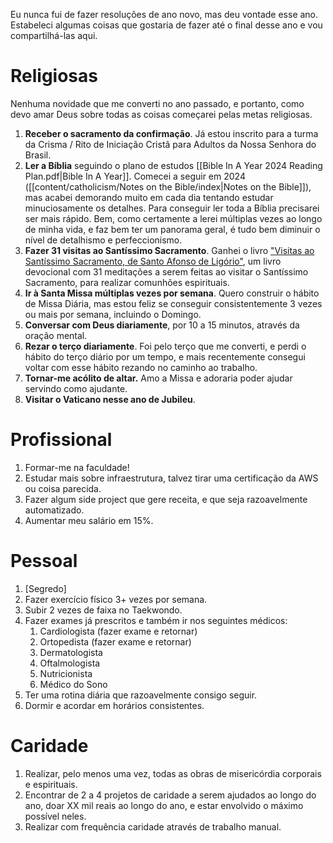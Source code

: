 Eu nunca fui de fazer resoluções de ano novo, mas deu vontade esse ano. Estabeleci algumas coisas que gostaria de fazer até o final desse ano e vou compartilhá-las aqui.

# Religiosas
Nenhuma novidade que me converti no ano passado, e portanto, como devo amar Deus sobre todas as coisas começarei pelas metas religiosas.

1. **Receber o sacramento da confirmação**. Já estou inscrito para a turma da Crisma / Rito de Iniciação Cristã para Adultos da Nossa Senhora do Brasil.
2. **Ler a Bíblia** seguindo o plano de estudos [[Bible In A Year 2024 Reading Plan.pdf|Bible In A Year]]. Comecei a seguir em 2024 ([[content/catholicism/Notes on the Bible/index|Notes on the Bible]]), mas acabei demorando muito em cada dia tentando estudar minuciosamente os detalhes. Para conseguir ler toda a Bíblia precisarei ser mais rápido. Bem, como certamente a lerei múltiplas vezes ao longo de minha vida, e faz bem ter um panorama geral, é tudo bem diminuir o nível de detalhismo e perfeccionismo.
3. **Fazer 31 visitas ao Santíssimo Sacramento**. Ganhei o livro ["Visitas ao Santíssimo Sacramento, de Santo Afonso de Ligório"](https://loja.centrodombosco.org/visitas-ao-santissimo-sacramento-santo-afonso-de-ligorio-capa-dura), um livro devocional com 31 meditações a serem feitas ao visitar o Santíssimo Sacramento, para realizar comunhões espirituais.
4. **Ir à Santa Missa múltiplas vezes por semana**. Quero construir o hábito de Missa Diária, mas estou feliz se conseguir consistentemente 3 vezes ou mais por semana, incluindo o Domingo.
5. **Conversar com Deus diariamente**, por 10 a 15 minutos, através da oração mental.
6. **Rezar o terço diariamente**. Foi pelo terço que me converti, e perdi o hábito do terço diário por um tempo, e mais recentemente consegui voltar com esse hábito rezando no caminho ao trabalho.
7. **Tornar-me acólito de altar.** Amo a Missa e adoraria poder ajudar servindo como ajudante.
8. **Visitar o Vaticano nesse ano de Jubileu**.

# Profissional

1. Formar-me na faculdade!
2. Estudar mais sobre infraestrutura, talvez tirar uma certificação da AWS ou coisa parecida.
3. Fazer algum side project que gere receita, e que seja razoavelmente automatizado.
4. Aumentar meu salário em 15%.

# Pessoal

1. \[Segredo]
2. Fazer exercício físico 3+ vezes por semana.
3. Subir 2 vezes de faixa no Taekwondo.
4. Fazer exames já prescritos e também ir nos seguintes médicos:
	1. Cardiologista (fazer exame e retornar)
	2. Ortopedista (fazer exame e retornar)
	3. Dermatologista
	4. Oftalmologista
	5. Nutricionista
	6. Médico do Sono
5. Ter uma rotina diária que razoavelmente consigo seguir.
6. Dormir e acordar em horários consistentes.
# Caridade

1. Realizar, pelo menos uma vez, todas as obras de misericórdia corporais e espirituais.
2. Encontrar de 2 a 4 projetos de caridade a serem ajudados ao longo do ano, doar XX mil reais ao longo do ano, e estar envolvido o máximo possível neles.
3. Realizar com frequência caridade através de trabalho manual.